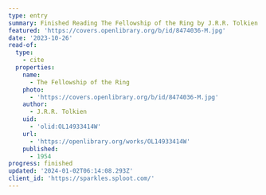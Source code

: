 ```yaml
---
type: entry
summary: Finished Reading The Fellowship of the Ring by J.R.R. Tolkien
featured: 'https://covers.openlibrary.org/b/id/8474036-M.jpg'
date: '2023-10-26'
read-of:
  type:
    - cite
  properties:
    name:
      - The Fellowship of the Ring
    photo:
      - 'https://covers.openlibrary.org/b/id/8474036-M.jpg'
    author:
      - J.R.R. Tolkien
    uid:
      - 'olid:OL14933414W'
    url:
      - 'https://openlibrary.org/works/OL14933414W'
    published:
      - 1954
progress: finished
updated: '2024-01-02T06:14:08.293Z'
client_id: 'https://sparkles.sploot.com/'
---
```


